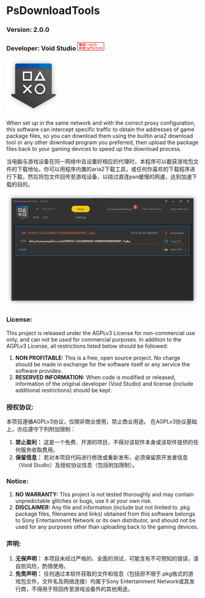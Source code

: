 # PsDownloadTools
### Version: 2.0.0 
### Developer: Void Studio ![](./doc/img_logo.png)
![](./doc/img_icon.png)

When set up in the same network and with the correct proxy configuration, this software can intercept specific traffic to obtain the addresses of game package files, so you can download them using the builtin aria2 download tool or any other download program you preferred, then upload the package files back to your gaming devices to speed up the download process.

当电脑与游戏设备在同一网络中且设置好相应的代理时，本程序可以截获游戏包文件的下载地址。你可以用程序内置的aria2下载工具，或任何你喜欢的下载程序进行下载，然后将包文件回传至游戏设备，以绕过直连psn缓慢的网速，达到加速下载的目的。

![](./doc/img_pre.png)

### License:
This project is released under the AGPLv3 License for non-commercial use only, and can not be used for commercial purposes.
In addition to the AGPLv3 License, all restrictions listed below should be followed:
1. **NON PROFITABLE:** This is a free, open source project. No charge should be made in exchange for the software itself or any service the software provides.
2. **RESERVED INFORMATION:** When code is modified or released, information of the original developer (Void Studio) and license (include additional restrictions) should be kept.

### 授权协议:
本项目遵循AGPLv3协议，仅限非商业使用，禁止商业用途。
在AGPLv3协议基础上，亦应遵守下列附加限制：
1. **禁止盈利：** 这是一个免费、开源的项目，不得对该软件本身或该软件提供的任何服务收取费用。
2. **保留信息：** 若对本项目代码进行修改或重新发布，必须保留原开发者信息（Void Studio）及授权协议信息（包括附加限制）。

### Notice:
1. **NO WARRANTY:** This project is not tested thoroughly and may contain unpredictable glitches or bugs, use it at your own risk.
2. **DISCLAIMER:** Any file and information (include but not limited to .pkg package files, filenames and links) obtained from this software belongs to Sony Entertainment Network or its own distributor, and should not be used for any purposes other than uploading back to the gaming devices. 

### 声明:
1. **无保声明：** 本项目未经过严格的、全面的测试，可能含有不可预知的错误，请自担风险，酌情使用。
2. **免责声明：** 任何通过本软件获取的文件和信息（包括但不限于.pkg格式的游戏包文件，文件名及网络连接）均属于Sony Entertainment Network或其发行商，不得用于除回传至游戏设备外的其他用途。
